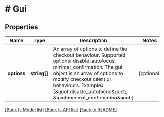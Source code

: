 # # Gui

## Properties

Name | Type | Description | Notes
------------ | ------------- | ------------- | -------------
**options** | **string[]** | An array of options to define the checkout behaviour. Supported options: disable_autofocus, minimal_confirmation.  The gui object is an array of options to modify checkout client ui behaviours.   Examples: [\&quot;disable_autofocus\&quot;, \&quot;minimal_confirmation\&quot;] | [optional] 

[[Back to Model list]](../../README.md#documentation-for-models) [[Back to API list]](../../README.md#documentation-for-api-endpoints) [[Back to README]](../../README.md)


